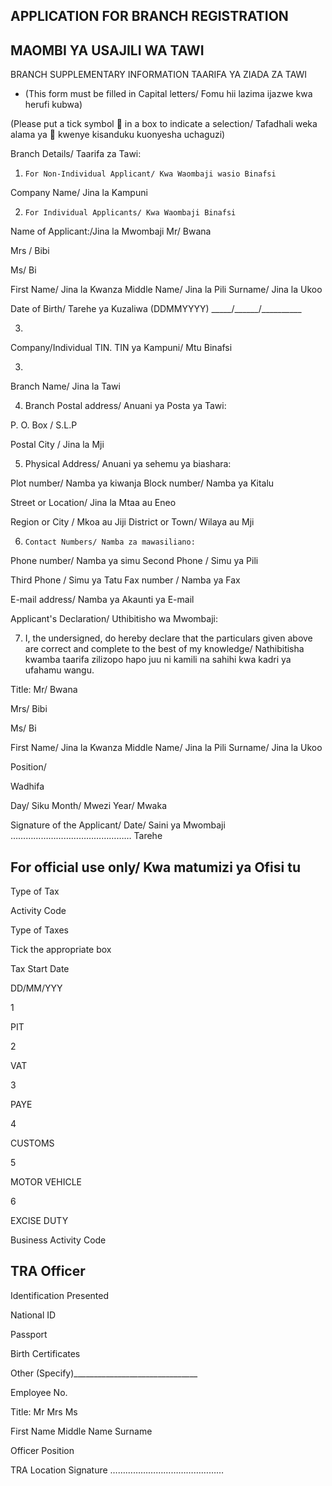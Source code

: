 <!-- image -->

## APPLICATION FOR BRANCH REGISTRATION

## MAOMBI YA USAJILI WA TAWI

BRANCH SUPPLEMENTARY INFORMATION TAARIFA YA ZIADA ZA TAWI

- (This form must be filled in Capital letters/ Fomu hii lazima ijazwe kwa herufi kubwa)

(Please put a tick symbol  in a box to indicate a selection/ Tafadhali weka alama ya  kwenye kisanduku kuonyesha uchaguzi)

Branch Details/ Taarifa za Tawi:

1.     For Non-Individual Applicant/ Kwa Waombaji wasio Binafsi

Company Name/ Jina la Kampuni

2.     For Individual Applicants/ Kwa Waombaji Binafsi

Name of Applicant:/Jina la Mwombaji       Mr/ Bwana

Mrs / Bibi

Ms/ Bi

First Name/ Jina la Kwanza                                         Middle Name/ Jina la Pili                                            Surname/ Jina la Ukoo

Date of  Birth/ Tarehe ya Kuzaliwa (DDMMYYYY) \_\_\_\_\_/\_\_\_\_\_\_/\_\_\_\_\_\_\_\_\_\_

3.

Company/Individual TIN. TIN ya Kampuni/ Mtu Binafsi

3.

Branch  Name/ Jina la Tawi

4.  Branch  Postal address/ Anuani ya Posta ya Tawi:

P. O. Box / S.L.P

Postal City / Jina la Mji

5.    Physical Address/ Anuani ya sehemu ya biashara:

Plot number/ Namba ya kiwanja                                                                                      Block number/ Namba ya Kitalu

Street or Location/ Jina la Mtaa au Eneo

Region or City / Mkoa au Jiji                                                                            District or Town/ Wilaya au Mji

6.     Contact Numbers/ Namba za mawasiliano:

Phone number/ Namba ya simu                                                                                   Second Phone / Simu ya Pili

Third Phone / Simu ya  Tatu                                                                                  Fax number / Namba ya Fax

E-mail  address/ Namba ya  Akaunti ya E-mail

Applicant's Declaration/ Uthibitisho wa Mwombaji:

7.    I, the undersigned, do hereby declare that the particulars given above are correct and complete to the best of my knowledge/ Nathibitisha kwamba taarifa zilizopo hapo juu ni kamili na sahihi kwa kadri ya ufahamu wangu.

Title:     Mr/ Bwana

Mrs/ Bibi

Ms/ Bi

First Name/ Jina la Kwanza                                      Middle Name/ Jina la Pili                                               Surname/ Jina la Ukoo

Position/

Wadhifa

Day/ Siku         Month/ Mwezi     Year/ Mwaka

Signature of the Applicant/                                                                                       Date/ Saini ya Mwombaji  …………………………………………                   Tarehe

## For official use only/ Kwa matumizi ya Ofisi tu

Type of Tax

Activity Code

Type of  Taxes

Tick the appropriate box

Tax Start Date

DD/MM/YYY

1

PIT

2

VAT

3

PAYE

4

CUSTOMS

5

MOTOR VEHICLE

6

EXCISE DUTY

Business Activity Code

## TRA Officer

Identification Presented

National ID

Passport

Birth Certificates

Other (Specify)\_\_\_\_\_\_\_\_\_\_\_\_\_\_\_\_\_\_\_\_\_\_\_\_\_\_\_\_\_\_\_

Employee No.

Title:     Mr              Mrs              Ms

First Name                                                                   Middle Name                                                               Surname

Officer Position

TRA Location                                                                                                                              Signature ………………………………………